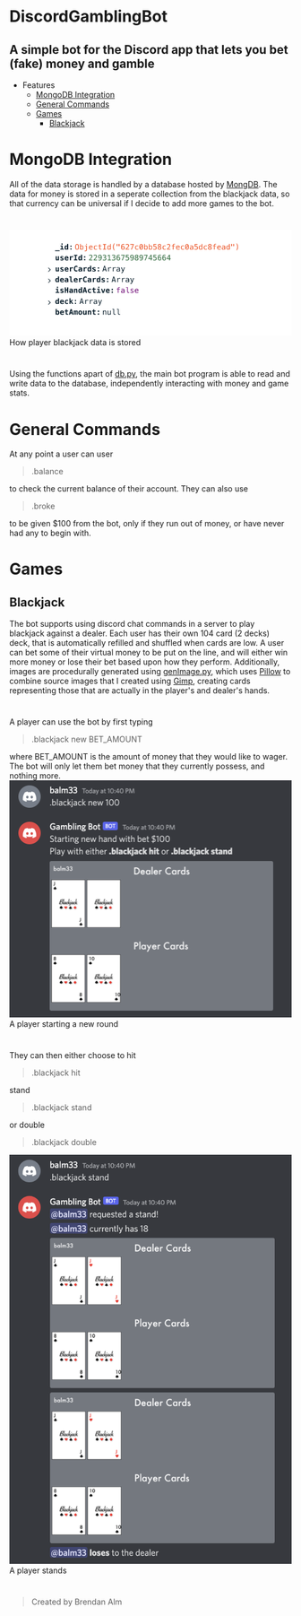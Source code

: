 # DiscordGamblingBot
## A simple bot for the Discord app that lets you bet (fake) money and gamble

- Features
  - [MongoDB Integration](#mongodb-integration)
  - [General Commands](#general-commands)
  - [Games](#games)
    - [Blackjack](#blackjack) 

# MongoDB Integration
All of the data storage is handled by a database hosted by [MongDB](https://mongodb.com). The data for money is stored in a seperate collection from the blackjack data, so that currency can be universal if I decide to add more games to the bot.
#
![An example of how player data is stored](readme-images/mongoEx.png)
How player blackjack data is stored
#
Using the functions apart of [db.py](db.py), the main bot program is able to read and write data to the database, independently interacting with money and game stats.

# General Commands
At any point a user can user
> .balance

to check the current balance of their account. They can also use
> .broke

to be given $100 from the bot, only if they run out of money, or have never had any to begin with.

# Games
## Blackjack
The bot supports using discord chat commands in a server to play blackjack against a dealer. Each user has their own 104 card (2 decks) deck, that is automatically refilled and shuffled when cards are low. A user can bet some of their virtual money to be put on the line, and will either win more money or lose their bet based upon how they perform. Additionally, images are procedurally generated using [genImage.py](genImage.py), which uses [Pillow](https://pillow.readthedocs.io/en/stable/) to combine source images that I created using [Gimp](https://www.gimp.org/), creating cards representing those that are actually in the player's and dealer's hands.

#
A player can use the bot by first typing
> .blackjack new BET_AMOUNT

where BET_AMOUNT is the amount of money that they would like to wager. The bot will only let them bet money that they currently possess, and nothing more.
![A player starting a round of blackjack](readme-images/blackjackEx1.png)
A player starting a new round
#
They can then either choose to hit
> .blackjack hit

stand
> .blackjack stand

or double
>.blackjack double

![A player stands](readme-images/blackjackEx2.png)
A player stands

#
> Created by Brendan Alm